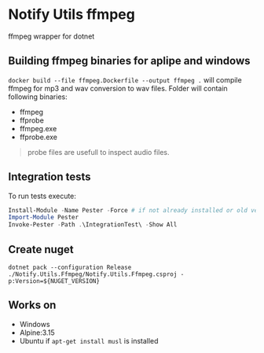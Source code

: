 # Notify Utils ffmpeg

ffmpeg wrapper for dotnet

## Building ffmpeg binaries for aplipe and windows
`docker build --file ffmpeg.Dockerfile --output ffmpeg .` will compile ffmpeg for mp3 and wav conversion to wav files. Folder will contain following binaries:
* ffmpeg
* ffprobe
* ffmpeg.exe
* ffprobe.exe

> probe files are usefull to inspect audio files.

## Integration tests
To run tests execute:
```powershell
Install-Module -Name Pester -Force # if not already installed or old version
Import-Module Pester
Invoke-Pester -Path .\IntegrationTest\ -Show All
```

## Create nuget
`dotnet pack --configuration Release ./Notify.Utils.Ffmpeg/Notify.Utils.Ffmpeg.csproj -p:Version=${NUGET_VERSION}`

## Works on
* Windows
* Alpine:3.15
* Ubuntu if `apt-get install musl` is installed
